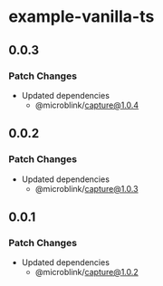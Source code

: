 # example-vanilla-ts

## 0.0.3

### Patch Changes

- Updated dependencies
  - @microblink/capture@1.0.4

## 0.0.2

### Patch Changes

- Updated dependencies
  - @microblink/capture@1.0.3

## 0.0.1

### Patch Changes

- Updated dependencies
  - @microblink/capture@1.0.2

